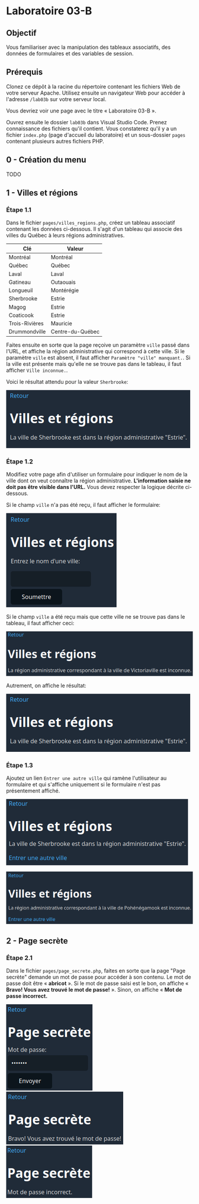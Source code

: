 # Laboratoire 03-B

## Objectif

Vous familiariser avec la manipulation des tableaux associatifs, des données de formulaires et des variables de session.

## Prérequis

Clonez ce dépôt à la racine du répertoire contenant les fichiers Web de votre serveur Apache. Utilisez ensuite un navigateur Web pour accéder à l'adresse `/lab03b` sur votre serveur local.

Vous devriez voir une page avec le titre « Laboratoire 03-B ».

Ouvrez ensuite le dossier `lab03b` dans Visual Studio Code. Prenez connaissance des fichiers qu'il contient. Vous constaterez qu'il y a un fichier `index.php` (page d'accueil du laboratoire) et un sous-dossier `pages` contenant plusieurs autres fichiers PHP.

## 0 - Création du menu

TODO

## 1 - Villes et régions

### Étape 1.1

Dans le fichier `pages/villes_regions.php`, créez un tableau associatif contenant les données ci-dessous. Il s'agit d'un tableau qui associe des villes du Québec à leurs régions administratives.

| Clé              | Valeur           |
|------------------|------------------|
| Montréal         | Montréal         |
| Québec           | Québec           |
| Laval            | Laval            |
| Gatineau         | Outaouais        |
| Longueuil        | Montérégie       |
| Sherbrooke       | Estrie           |
| Magog            | Estrie           |
| Coaticook        | Estrie           |
| Trois-Rivières   | Mauricie         |
| Drummondville    | Centre-du-Québec |

Faites ensuite en sorte que la page reçoive un paramètre `ville` passé dans l'URL, et affiche la région administrative qui correspond à cette ville. Si le paramètre `ville` est absent, il faut afficher `Paramètre "ville" manquant.`. Si la ville est présente mais qu'elle ne se trouve pas dans le tableau, il faut afficher `Ville inconnue.`.

Voici le résultat attendu pour la valeur `Sherbrooke`:

![](images-readme/villes-regions-1.png)

### Étape 1.2

Modifiez votre page afin d'utiliser un formulaire pour indiquer le nom de la ville dont on veut connaître la région administrative. **L'information saisie ne doit pas être visible dans l'URL.** Vous devez respecter la logique décrite ci-dessous.

Si le champ `ville` n'a pas été reçu, il faut afficher le formulaire:

![](images-readme/villes-regions-2.png)

Si le champ `ville` a été reçu mais que cette ville ne se trouve pas dans le tableau, il faut afficher ceci:

![](images-readme/villes-regions-3.png)

Autrement, on affiche le résultat:

![](images-readme/villes-regions-1.png)

### Étape 1.3

Ajoutez un lien `Entrer une autre ville` qui ramène l'utilisateur au formulaire et qui s'affiche uniquement si le formulaire n'est pas présentement affiché.

![](images-readme/villes-regions-4.png)

![](images-readme/villes-regions-5.png)

## 2 - Page secrète

### Étape 2.1

Dans le fichier `pages/page_secrete.php`, faites en sorte que la page "Page secrète" demande un mot de passe pour accéder à son contenu. Le mot de passe doit être « **abricot** ». Si le mot de passe saisi est le bon, on affiche « **Bravo! Vous avez trouvé le mot de passe!** ». Sinon, on affiche « **Mot de passe incorrect.**

![](images-readme/page-secrete-1.png)
![](images-readme/page-secrete-2.png)
![](images-readme/page-secrete-3.png)
